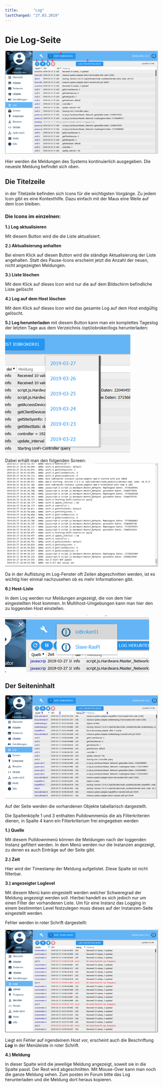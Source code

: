 ```yaml
---
title:       "Log"
lastChanged: "27.03.2019"
---
```


# Die Log-Seite

![Die Log-Seite](media/ADMIN_Log_numbers.png)

Hier werden die Meldungen des Systems kontinuierlich ausgegeben. Die neueste 
Meldung befindet sich oben.


## Die Titelzeile

in der Titelzeile befinden sich Icons für die wichtigsten Vorgänge. Zu jedem Icon gibt 
es eine Kontexthilfe. Dazu einfach mit der Maus eine Weile auf dem Icon bleiben.


### Die Icons im einzelnen:
 

**1.) Log aktualisieren**

Mit diesem Button wird die die Liste aktualisiert.


**2.) Aktualisierung anhalten**

Bei einem Klick auf diesen Button wird die ständige Aktualisierung der Liste angehalten. 
Statt des Pause-Icons erscheint jetzt die Anzahl der neuen, nicht angezeigten Meldungen.


**3.) Liste löschen**

Mit dem Klick auf dieses Icon wird nur die auf dem Bildschirm befindliche Liste gelöscht

**4.) Log auf dem Host löschen**

Mit dem Klick auf dieses Icon wird das gesamte Log auf dem Host endgültig gelöscht.

 
**5.) Log herunterladen**
mit diesem Button kann man ein komplettes Tageslog der letzten Tage aus dem 
Verzeichnis /opt/iobroker/logs herunterladen:

![Log-Download](media/ADMIN_Log_download.png)

Dabei erhält man den folgenden Screen:
![komplettes Log](media/ADMIN_Log_download02.png)

Da in der Auflistung im Log-Fenster oft Zeilen abgeschnitten werden, ist es wichtig hier einmal nachzusehen ob es mehr Informationen gibt.

**6.) Host-Liste**

In dem Log werden nur Meldungen angezeigt, die von dem hier eingestellten Host kommen. In Multihost-Umgebungen kann man hier den zu loggenden Host einstellen.
 
![Die Hosts](media/ADMIN_Log_hosts.png) 

## Der Seiteninhalt

![Die Hosts](media/ADMIN_Log_numbers02.png) 

Auf der Seite werden die vorhandenen Objekte tabellarisch dargestellt.

Die Spaltenköpfe 1 und 3 enthalten Pulldownmenüs die als Filterkriterien dienen, 
in Spalte 4 kann ein Filterkriterium frei eingegeben werden

**1.) Quelle**

Mit diesem Pulldownmenü können die Meldungen nach der loggenden Instanz gefiltert 
werden. In dem Menü werden nur die Instanzen angezeigt, zu denen es auch Einträge 
auf der Seite gibt.

**2.) Zeit**

Hier wird der Timestamp der Meldung aufgelistet. Diese Spalte ist nicht filterbar. 

**3.) angezeigter Loglevel**

Mit diesem Menü kann eingestellt werden welcher Schweregrad der Meldung angezeigt 
werden soll. Hierbei handelt es sich jedoch nur um einen Filter der vorhandenen Liste. 
Um für eine Instanz das Logging in einem bestimmten Level festzulegen muss dieses 
auf der Instanzen-Seite eingestellt werden.

Fehler werden in roter Schrift dargestellt:

![Error](media/ADMIN_Log02_error.png)

Liegt ein Fehler auf irgendeinem Host vor, erscheint auch die Beschriftung ***Log*** 
in der Menüleiste in roter Schrift.


**4.) Meldung**

In dieser Spalte wird die jeweilige Meldung angezeigt, soweit sie in die Spalte passt. 
Der Rest wird abgeschnitten. Mit Mouse-Over kann man noch die ganze Meldung sehen. 
Zum posten im Forum bitte das Log herunterladen und die Meldung dort heraus kopieren.

